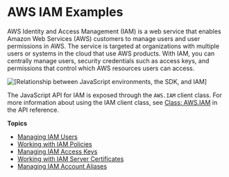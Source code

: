 # AWS IAM Examples<a name="iam-examples"></a>

AWS Identity and Access Management \(IAM\) is a web service that enables Amazon Web Services \(AWS\) customers to manage users and user permissions in AWS\. The service is targeted at organizations with multiple users or systems in the cloud that use AWS products\. With IAM, you can centrally manage users, security credentials such as access keys, and permissions that control which AWS resources users can access\.

![\[Relationship between JavaScript environments, the SDK, and IAM\]](http://docs.aws.amazon.com/sdk-for-javascript/v2/developer-guide/images/code-samples-iam.png)

The JavaScript API for IAM is exposed through the `AWS.IAM` client class\. For more information about using the IAM client class, see [Class: AWS\.IAM](http://docs.aws.amazon.com/AWSJavaScriptSDK/latest/AWS/IAM.html) in the API reference\.

**Topics**
+ [Managing IAM Users](iam-examples-managing-users.md)
+ [Working with IAM Policies](iam-examples-policies.md)
+ [Managing IAM Access Keys](iam-examples-managing-access-keys.md)
+ [Working with IAM Server Certificates](iam-examples-server-certificates.md)
+ [Managing IAM Account Aliases](iam-examples-account-alises.md)